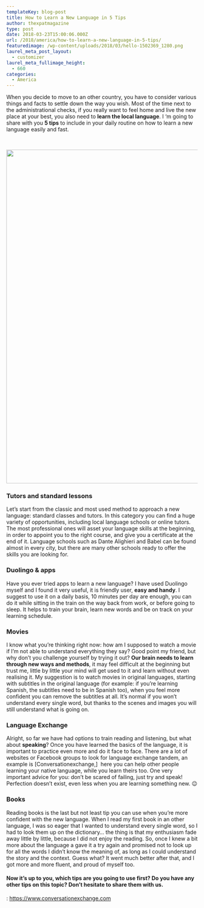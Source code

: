 ```yaml
---
templateKey: blog-post
title: How to Learn a New Language in 5 Tips
author: thexpatmagazine
type: post
date: 2018-03-23T15:00:06.000Z
url: /2018/america/how-to-learn-a-new-language-in-5-tips/
featuredimage: /wp-content/uploads/2018/03/hello-1502369_1280.png
laurel_meta_post_layout:
  - customizer
laurel_meta_fullimage_height:
  - 660
categories:
  - America
---
```


When you decide to move to an other country, you have to consider various things and facts to settle down the way you wish. Most of the time next to the administrational checks, if you really want to feel home and live the new place at your best, you also need to **learn the local language**. I &#8216;m going to share with you **5 tips** to include in your daily routine on how to learn a new language easily and fast.

&nbsp;

<img class="aligncenter wp-image-832 size-full" src="/img/uploads/2018/03/hello-1502369_1280.png" alt="" width="1280" height="878" srcset="/img/uploads/2018/03/hello-1502369_1280.png 1280w, /img/uploads/2018/03/hello-1502369_1280-300x206.png 300w, /img/uploads/2018/03/hello-1502369_1280-768x527.png 768w, /img/uploads/2018/03/hello-1502369_1280-1024x702.png 1024w, /img/uploads/2018/03/hello-1502369_1280-1150x789.png 1150w" sizes="(max-width: 1280px) 100vw, 1280px" />

### Tutors and standard lessons

Let&#8217;s start from the classic and most used method to approach a new language: standard classes and tutors. In this category you can find a huge variety of opportunities, including local language schools or online tutors. The most professional ones will asset your language skills at the beginning, in order to appoint you to the right course, and give you a certificate at the end of it. Language schools such as Dante Alighieri and Babel can be found almost in every city, but there are many other schools ready to offer the skills you are looking for.

### Duolingo & apps

Have you ever tried apps to learn a new language? I have used Duolingo myself and I found it very useful, it is friendly user, **easy and handy**. I suggest to use it on a daily basis, 10 minutes per day are enough, you can do it while sitting in the train on the way back from work, or before going to sleep. It helps to train your brain, learn new words and be on track on your learning schedule.

### Movies

I know what you&#8217;re thinking right now: how am I supposed to watch a movie if I&#8217;m not able to understand everything they say? Good point my friend, but why don&#8217;t you challenge yourself by trying it out? **Our brain needs to learn through new ways and methods**, it may feel difficult at the beginning but trust me, little by little your mind will get used to it and learn without even realising it. My suggestion is to watch movies in original languages, starting with subtitles in the original language (for example: if you&#8217;re learning Spanish, the subtitles need to be in Spanish too), when you feel more confident you can remove the subtitles at all. It&#8217;s normal if you won&#8217;t understand every single word, but thanks to the scenes and images you will still understand what is going on.

### Language Exchange

Alright, so far we have had options to train reading and listening, but what about **speaking**? Once you have learned the basics of the language, it is important to practice even more and do it face to face. There are a lot of websites or Facebook groups to look for language exchange tandem, an example is [Conversationexchange,]  here you can help other people learning your native language, while you learn theirs too. One very important advice for you: don&#8217;t be scared of failing, just try and speak! Perfection doesn&#8217;t exist, even less when you are learning something new. 😉

### Books

Reading books is the last but not least tip you can use when you&#8217;re more confident with the new language. When I read my first book in an other language, I was so eager that I wanted to understand every single word, so I had to look them up on the dictionary&#8230; the thing is that my enthusiasm fade away little by little, because I did not enjoy the reading. So, once I knew a bit more about the language a gave it a try again and promised not to look up for all the words I didn&#8217;t know the meaning of, as long as I could understand the story and the context. Guess what? It went much better after that, and I got more and more fluent, and proud of myself too.

#### Now it&#8217;s up to you, which tips are you going to use first? Do you have any other tips on this topic? Don&#8217;t hesitate to share them with us.

: https://www.conversationexchange.com
